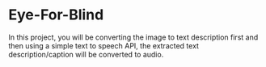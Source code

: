 # Eye-For-Blind
In this project, you will be converting the image to text description first and then using a simple text to speech API, the extracted text description/caption will be converted to audio.
